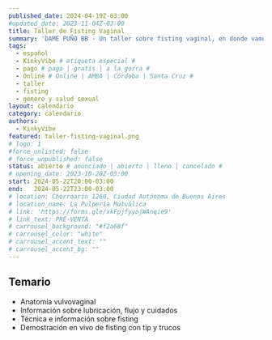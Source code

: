 ```yaml
---
published_date: 2024-04-19Z-03:00
#updated_date: 2023-11-04Z-03:00
title: Taller de Fisting Vaginal
summary: 'DAME PUÑO BB - Un taller sobre fisting vaginal, en donde vamos a enchastrarnos de lubricante, y compartir técnicas, tips y saberes sobre el arte de meter el puño.'
tags:
  - español
  - KinkyVibe # etiqueta especial #
  - pago # pago | gratis | a la gorra #
  - Online # Online | AMBA | Córdoba | Santa Cruz #
  - taller
  - fisting
  - género y salud sexual
layout: calendario
category: calendario
authors:
  - KinkyVibe
featured: taller-fisting-vaginal.png
# logo: 1
#force_unlisted: false
# force_unpublished: false
status: abierto # anunciado | abierto | lleno | cancelado #
# opening_date: 2023-10-20Z-03:00
start: 2024-05-22T20:00-03:00
end:   2024-05-22T23:00-03:00
# location: Chorroarin 1260, Ciudad Autónoma de Buenos Aires
# location_name: La Pulpería Mutuálica
# link: 'https://forms.gle/xkFpjfyyojWAnqie9'
# link_text: PRE-VENTA
# carrousel_background: "#f2a68f"
# carrousel_color: "white"
# carrousel_accent_text: ""
# carrousel_accent_bg: ""
---
```


## Temario

- Anatomía vulvovaginal
- Información sobre lubricación, flujo y cuidados
- Técnica e información sobre fisting
- Demostración en vivo de fisting con tip y trucos

